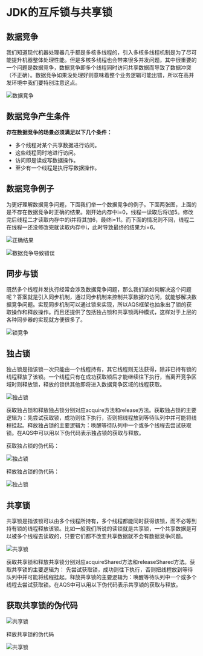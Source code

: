 # JDK的互斥锁与共享锁

## 数据竞争

我们知道现代机器处理器几乎都是多核多线程的，引入多核多线程机制是为了尽可能提升机器整体处理性能。但是多核多线程也会带来很多并发问题，其中很重要的一个问题是数据竞争，数据竞争即多个线程同时访问共享数据而导致了数据冲突（不正确）。数据竞争如果没处理好则意味着整个业务逻辑可能出错，所以在高并发环境中我们要特别注意这点。

![数据竞争](../image/c7/xsLock-1.png)

## 数据竞争产生条件

**存在数据竞争的场景必须满足以下几个条件：**

* 多个线程对某个共享数据进行访问。
* 这些线程同时地进行访问。
* 访问即是读或写数据操作。
* 至少有一个线程是执行写数据操作。

## 数据竞争例子

为更好理解数据竞争问题，下面我们举一个数据竞争的例子。下面两张图，上面的是不存在数据竞争时正确的结果。刚开始内存中i=0，线程一读取后将i加5。修改完后线程二才读取内存中的i并将其加6，最终i=11。而下面的情况则不同，线程二在线程一还没修改完就读取内存中i，此时导致最终的结果为i=6。

![正确结果](../image/c7/xsLock-2.png)

![数据竞争导致错误](../image/c7/xsLock-3.png)

## 同步与锁

既然多个线程并发执行经常会涉及数据竞争问题，那么我们该如何解决这个问题呢？答案就是引入同步机制，通过同步机制来控制共享数据的访问，就能够解决数据竞争问题。实现同步机制可以通过锁来实现，所以AQS框架也抽象出了锁的获取操作和释放操作。而且还提供了包括独占锁和共享锁两种模式，这样对于上层的各种同步器的实现就方便很多了。

![锁竞争](../image/c7/xsLock-4.png)

## 独占锁

独占锁是指该锁一次只能由一个线程持有，其它线程则无法获得，除非已持有锁的线程释放了该锁。一个线程只有在成功获取锁后才能继续往下执行，当离开竞争区域时则释放锁，释放的锁供其他即将进入数据竞争区域的线程获取。

![独占锁](../image/c7/xsLock-5.png)

获取独占锁和释放独占锁分别对应acquire方法和release方法。获取独占锁的主要逻辑为：先尝试获取锁，成功则往下执行，否则把线程放到等待队列中并可能将线程挂起。释放独占锁的主要逻辑为：唤醒等待队列中一个或多个线程去尝试获取锁。在AQS中可以用以下伪代码表示独占锁的获取与释放。

获取独占锁的伪代码：

![独占锁](../image/c7/xsLock-6.png)

释放独占锁的伪代码：

![独占锁](../image/c7/xsLock-7.png)

## 共享锁

共享锁是指该锁可以由多个线程所持有，多个线程都能同时获得该锁，而不必等到持有锁的线程释放该锁。比如一般我们所说的读锁就是共享锁，一个共享数据是可以被多个线程去读取的，只要它们都不改变共享数据就不会有数据竞争问题。

![共享锁](../image/c7/xsLock-8.png)

获取共享锁和释放共享锁分别对应acquireShared方法和releaseShared方法。获取共享锁的主要逻辑为：
先尝试获取锁，成功则往下执行，否则把线程放到等待队列中并可能将线程挂起。释放共享锁的主要逻辑为：唤醒等待队列中一个或多个线程去尝试获取锁。在AQS中可以用以下伪代码表示共享锁的获取与释放。

## 获取共享锁的伪代码

![共享锁](../image/c7/xsLock-9.png)

释放共享锁的伪代码

![共享锁](../image/c7/xsLock-10.png)